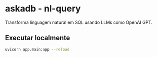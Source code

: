 # askadb - nl-query

Transforma linguagem natural em SQL usando LLMs como OpenAI GPT.

## Executar localmente

```bash
uvicorn app.main:app --reload
